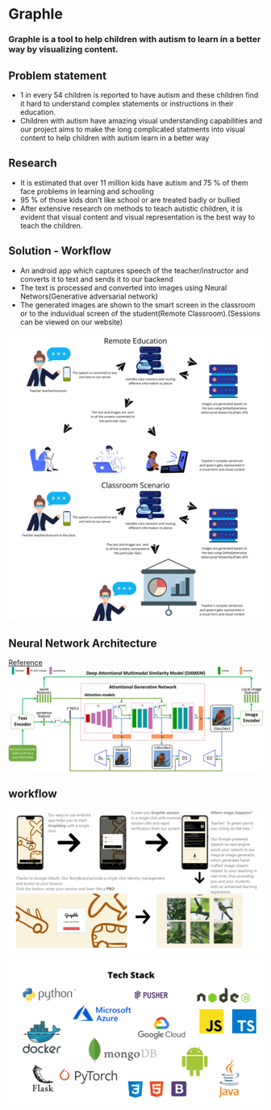# Graphle

### Graphle is a tool to help children with autism to learn in a better way by visualizing content.

## Problem statement
 - 1 in every 54 children is reported to have autism and these children find it hard to understand complex statements or instructions in their education.
 - Children with autism have amazing visual understanding capabilities and our project aims to make the long complicated statments into visual content to help children with autism learn in a better way

## Research 
 - It is estimated that over 11 million kids have autism and 75 % of them face problems in learning and schooling
 - 95 % of those kids don't like school or are treated badly or bullied
 - After extensive research on methods to teach autistic children, it is evident that visual content and visual representation is the best way to teach the children.

## Solution - Workflow

  - An android app which captures speech of the teacher/instructor and converts it to text and sends it to our backend
  - The text is processed and converted into images using Neural Networs(Generative adversarial network)
  - The generated images are shown to the smart screen in the classroom or to the induvidual screen of the student(Remote Classroom).(Sessions can be viewed on our website)

![Remote](assets/img/remote.png)<br/>
![Classroom](assets/img/classroom.png)

## Neural Network Architecture
[Reference](https://openaccess.thecvf.com/content_cvpr_2018/papers/Xu_AttnGAN_Fine-Grained_Text_CVPR_2018_paper.pdf)
![Architecture](assets/img/GAN.png)

## workflow
![workflow](assets/img/workflow.png)

![Tech Stack](assets/img/techstack.png)
